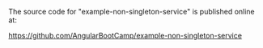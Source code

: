 The source code for "example-non-singleton-service" is published online at:

https://github.com/AngularBootCamp/example-non-singleton-service

